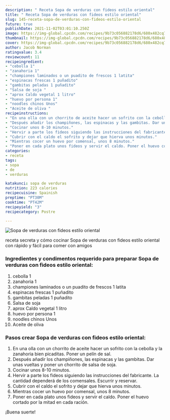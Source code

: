 ```yaml
---
description: " Receta Sopa de verduras con fideos estilo oriental"
title: " Receta Sopa de verduras con fideos estilo oriental"
slug: 145-receta-sopa-de-verduras-con-fideos-estilo-oriental
future: true
publishDate: 2021-11-02T03:01:10.250Z
image: https://img-global.cpcdn.com/recipes/9b73c056882178d6/680x482cq70/sopa-de-verduras-con-fideos-estilo-oriental-foto-principal.jpg
thumbnail: https://img-global.cpcdn.com/recipes/9b73c056882178d6/680x482cq70/sopa-de-verduras-con-fideos-estilo-oriental-foto-principal.jpg
cover: https://img-global.cpcdn.com/recipes/9b73c056882178d6/680x482cq70/sopa-de-verduras-con-fideos-estilo-oriental-foto-principal.jpg
author: Jacob Norman
ratingvalue: 3.4
reviewcount: 11
recipeingredient:
- "cebolla 1"
- "zanahoria 1"
- "championes laminados o un puadito de frescos 1 latita"
- "espinacas frescas 1 puñadito"
- "gambitas peladas 1 puñadito"
- "Salsa de soja "
- "aprox Caldo vegetal 1 litro"
- "huevo por persona 1"
- "noodles chinos Unos"
- "Aceite de oliva "
recipeinstructions:
- "En una olla con un chorrito de aceite hacer un sofrito con la cebolla y la zanahoria bien picaditas. Poner un pelín de sal."
- "Después añadir los champiñones, las espinacas y las gambitas. Dar unas vueltas y poner un chorrito de salsa de soja."
- "Cocinar unos 8-10 minutos."
- "Hervir a parte los fideos siguiendo las instrucciones del fabricante. La cantidad dependerá de los comensales. Escurrir y reservar."
- "Cubrir con el caldo el sofrito y dejar que hierva unos minutos."
- "Mientras cocer un huevo por comensal, unos 8 minutos."
- "Poner en cada plato unos fideos y servir el caldo. Poner el huevo cortado por la mitad en cada ración."
categories:
- receta
tags:
- sopa
- de
- verduras

katakunci: sopa de verduras 
nutrition: 223 calories
recipecuisine: Spainish
preptime: "PT30M"
cooktime: "PT42M"
recipeyield: "3"
recipecategory: Postre

---
```



![Sopa de verduras con fideos estilo oriental](https://img-global.cpcdn.com/recipes/9b73c056882178d6/680x482cq70/sopa-de-verduras-con-fideos-estilo-oriental-foto-principal.jpg)

receta secreta y cómo cocinar Sopa de verduras con fideos estilo oriental con rápido y fácil para comer con amigos

<!--inarticleads1-->

### Ingredientes y condimentos requerido para preparar Sopa de verduras con fideos estilo oriental:

1. cebolla 1
1. zanahoria 1
1. championes laminados o un puadito de frescos 1 latita
1. espinacas frescas 1 puñadito
1. gambitas peladas 1 puñadito
1. Salsa de soja 
1. aprox Caldo vegetal 1 litro
1. huevo por persona 1
1. noodles chinos Unos
1. Aceite de oliva 



<!--inarticleads2-->

### Pasos crear Sopa de verduras con fideos estilo oriental:

1. En una olla con un chorrito de aceite hacer un sofrito con la cebolla y la zanahoria bien picaditas. Poner un pelín de sal.
1. Después añadir los champiñones, las espinacas y las gambitas. Dar unas vueltas y poner un chorrito de salsa de soja.
1. Cocinar unos 8-10 minutos.
1. Hervir a parte los fideos siguiendo las instrucciones del fabricante. La cantidad dependerá de los comensales. Escurrir y reservar.
1. Cubrir con el caldo el sofrito y dejar que hierva unos minutos.
1. Mientras cocer un huevo por comensal, unos 8 minutos.
1. Poner en cada plato unos fideos y servir el caldo. Poner el huevo cortado por la mitad en cada ración.



¡Buena suerte!

